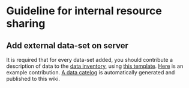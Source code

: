 # Guideline for internal resource sharing

## Add external data-set on server

It is required that for every data-set added, you should contribute a description of data to the [data inventory](https://github.com/xinhe-lab/lab-wiki/tree/master/public/project_resource/data), using [this template](https://github.com/xinhe-lab/lab-wiki/blob/master/public/project_resource/data/TEMPLATE.md). [Here](https://github.com/xinhe-lab/lab-wiki/blob/master/public/project_resource/data/GIANT_Height_GWAS.md) is an example contribution. [A data catelog](data) is automatically generated and published to this wiki.